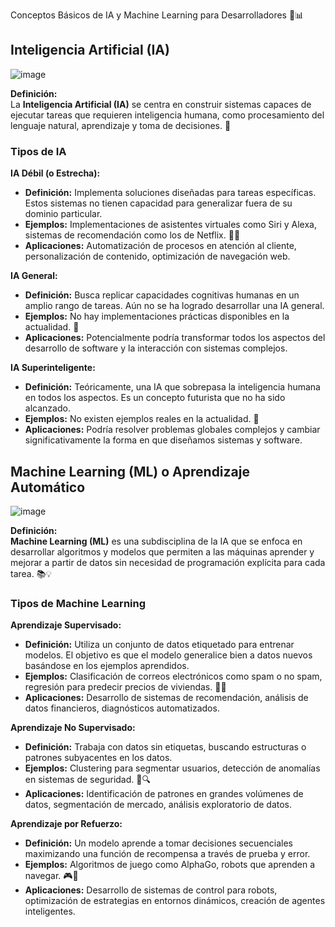 Conceptos Básicos de IA y Machine Learning para Desarrolladores 🤖📊

## Inteligencia Artificial (IA)

![image](https://github.com/user-attachments/assets/a193accd-4f10-4511-b1eb-8c1f3480ba59)


**Definición:**  
La **Inteligencia Artificial (IA)** se centra en construir sistemas capaces de ejecutar tareas que requieren inteligencia humana, como procesamiento del lenguaje natural, aprendizaje y toma de decisiones. 🧠

### Tipos de IA

**IA Débil (o Estrecha):**  
   - **Definición:** Implementa soluciones diseñadas para tareas específicas. Estos sistemas no tienen capacidad para generalizar fuera de su dominio particular.  
   - **Ejemplos:** Implementaciones de asistentes virtuales como Siri y Alexa, sistemas de recomendación como los de Netflix. 📱🎥  
   - **Aplicaciones:** Automatización de procesos en atención al cliente, personalización de contenido, optimización de navegación web.

**IA General:**  
   - **Definición:** Busca replicar capacidades cognitivas humanas en un amplio rango de tareas. Aún no se ha logrado desarrollar una IA general.  
   - **Ejemplos:** No hay implementaciones prácticas disponibles en la actualidad. 🤔  
   - **Aplicaciones:** Potencialmente podría transformar todos los aspectos del desarrollo de software y la interacción con sistemas complejos.

**IA Superinteligente:**  
   - **Definición:** Teóricamente, una IA que sobrepasa la inteligencia humana en todos los aspectos. Es un concepto futurista que no ha sido alcanzado.  
   - **Ejemplos:** No existen ejemplos reales en la actualidad. 🌟  
   - **Aplicaciones:** Podría resolver problemas globales complejos y cambiar significativamente la forma en que diseñamos sistemas y software.

## Machine Learning (ML) o Aprendizaje Automático

![image](https://github.com/user-attachments/assets/d9fec866-75a6-4f59-bb79-529891a8008b)


**Definición:**  
**Machine Learning (ML)** es una subdisciplina de la IA que se enfoca en desarrollar algoritmos y modelos que permiten a las máquinas aprender y mejorar a partir de datos sin necesidad de programación explícita para cada tarea. 📚💡

### Tipos de Machine Learning

**Aprendizaje Supervisado:**  
   - **Definición:** Utiliza un conjunto de datos etiquetado para entrenar modelos. El objetivo es que el modelo generalice bien a datos nuevos basándose en los ejemplos aprendidos.  
   - **Ejemplos:** Clasificación de correos electrónicos como spam o no spam, regresión para predecir precios de viviendas. 📧🏡  
   - **Aplicaciones:** Desarrollo de sistemas de recomendación, análisis de datos financieros, diagnósticos automatizados.

**Aprendizaje No Supervisado:**  
   - **Definición:** Trabaja con datos sin etiquetas, buscando estructuras o patrones subyacentes en los datos.  
   - **Ejemplos:** Clustering para segmentar usuarios, detección de anomalías en sistemas de seguridad. 🧩🔍  
   - **Aplicaciones:** Identificación de patrones en grandes volúmenes de datos, segmentación de mercado, análisis exploratorio de datos.

 **Aprendizaje por Refuerzo:**  
   - **Definición:** Un modelo aprende a tomar decisiones secuenciales maximizando una función de recompensa a través de prueba y error.  
   - **Ejemplos:** Algoritmos de juego como AlphaGo, robots que aprenden a navegar. 🎮🤖  
   - **Aplicaciones:** Desarrollo de sistemas de control para robots, optimización de estrategias en entornos dinámicos, creación de agentes inteligentes.
